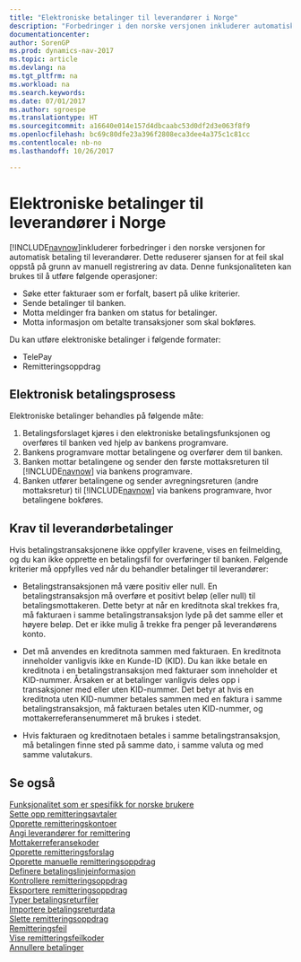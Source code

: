 ```yaml
---
title: "Elektroniske betalinger til leverandører i Norge"
description: "Forbedringer i den norske versjonen inkluderer automatisk betaling til leverandører."
documentationcenter: 
author: SorenGP
ms.prod: dynamics-nav-2017
ms.topic: article
ms.devlang: na
ms.tgt_pltfrm: na
ms.workload: na
ms.search.keywords: 
ms.date: 07/01/2017
ms.author: sgroespe
ms.translationtype: HT
ms.sourcegitcommit: a16640e014e157d4dbcaabc53d0df2d3e063f8f9
ms.openlocfilehash: bc69c80dfe23a396f2808eca3dee4a375c1c81cc
ms.contentlocale: nb-no
ms.lasthandoff: 10/26/2017

---
```

# <a name="electronic-payments-to-vendors-in-norway"></a>Elektroniske betalinger til leverandører i Norge
[!INCLUDE[navnow](../../includes/navnow_md.md)]inkluderer forbedringer i den norske versjonen for automatisk betaling til leverandører. Dette reduserer sjansen for at feil skal oppstå på grunn av manuell registrering av data. Denne funksjonaliteten kan brukes til å utføre følgende operasjoner:  

- Søke etter fakturaer som er forfalt, basert på ulike kriterier.  
- Sende betalinger til banken.  
- Motta meldinger fra banken om status for betalinger.  
- Motta informasjon om betalte transaksjoner som skal bokføres.  

Du kan utføre elektroniske betalinger i følgende formater:  

- TelePay  
- Remitteringsoppdrag  

## <a name="electronic-payment-process"></a>Elektronisk betalingsprosess  
Elektroniske betalinger behandles på følgende måte:  

1.  Betalingsforslaget kjøres i den elektroniske betalingsfunksjonen og overføres til banken ved hjelp av bankens programvare.  
2.  Bankens programvare mottar betalingene og overfører dem til banken.  
3.  Banken mottar betalingene og sender den første mottaksreturen til [!INCLUDE[navnow](../../includes/navnow_md.md)] via bankens programvare.  
4.  Banken utfører betalingene og sender avregningsreturen (andre mottaksretur) til [!INCLUDE[navnow](../../includes/navnow_md.md)] via bankens programvare, hvor betalingene bokføres.  

## <a name="vendor-payment-requirements"></a>Krav til leverandørbetalinger  
Hvis betalingstransaksjonene ikke oppfyller kravene, vises en feilmelding, og du kan ikke opprette en betalingsfil for overføringer til banken. Følgende kriterier må oppfylles ved når du behandler betalinger til leverandører:  

- Betalingstransaksjonen må være positiv eller null. En betalingstransaksjon må overføre et positivt beløp (eller null) til betalingsmottakeren. Dette betyr at når en kreditnota skal trekkes fra, må fakturaen i samme betalingstransaksjon lyde på det samme eller et høyere beløp. Det er ikke mulig å trekke fra penger på leverandørens konto.  

- Det må anvendes en kreditnota sammen med fakturaen. En kreditnota inneholder vanligvis ikke en Kunde-ID (KID). Du kan ikke betale en kreditnota i en betalingstransaksjon med fakturaer som inneholder et KID-nummer. Årsaken er at betalinger vanligvis deles opp i transaksjoner med eller uten KID-nummer. Det betyr at hvis en kreditnota uten KID-nummer betales sammen med en faktura i samme betalingstransaksjon, må fakturaen betales uten KID-nummer, og mottakerreferansenummeret må brukes i stedet.  

- Hvis fakturaen og kreditnotaen betales i samme betalingstransaksjon, må betalingen finne sted på samme dato, i samme valuta og med samme valutakurs.  

## <a name="see-also"></a>Se også  
 [Funksjonalitet som er spesifikk for norske brukere](norway-local-functionality.md)   
 [Sette opp remitteringsavtaler](how-to-set-up-remittance-agreements.md)   
 [Opprette remitteringskontoer](how-to-create-remittance-accounts.md)   
 [Angi leverandører for remittering](how-to-set-up-vendors-for-remittance.md)   
 [Mottakerreferansekoder](recipient-reference-codes.md)   
 [Opprette remitteringsforslag](how-to-create-remittance-suggestions.md)   
 [Opprette manuelle remitteringsoppdrag](how-to-create-manual-remittance-payments.md)   
 [Definere betalingslinjeinformasjon](how-to-set-up-payment-line-information.md)   
 [Kontrollere remitteringsoppdrag](how-to-test-remittance-payments.md)   
 [Eksportere remitteringsoppdrag](how-to-export-remittance-payments.md)   
 [Typer betalingsreturfiler](types-of-payment-returns-files.md)   
 [Importere betalingsreturdata](how-to-import-payment-return-data.md)   
 [Slette remitteringsoppdrag](how-to-delete-remittance-payment-orders.md)   
 [Remitteringsfeil](remittance-errors.md)   
 [Vise remitteringsfeilkoder](how-to-view-remittance-error-codes.md)   
 [Annullere betalinger](how-to-cancel-payments.md)

